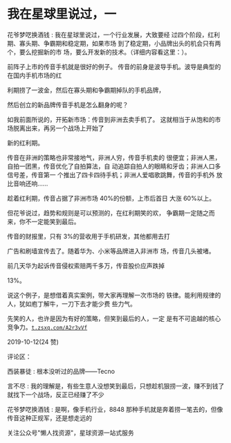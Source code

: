 # 我在星球里说过，一

花爷梦呓换酒钱 : 我在星球里说过，一个行业发展，大致要经 过四个阶段，红利期、寡头期、争霸期和稳定期，如果市场 到了稳定期，小品牌出头的机会只有两个，要么挖掘新的市 场，要么开发新的技术。（详细内容看这里：）。

前阵子上市的传音手机就是很好的例子。 传音的前身是波导手机。波导是典型的在国内手机市场的红

利期捞了一波金，然后在寡头期和争霸期掉队的手机品牌，

然后创立的新品牌传音手机是怎么翻身的呢？

如我前面所说的，开拓新市场：传音到非洲去卖手机了。 这就相当于从饱和的市场脱离出来，再另一个战场上开始了

新的红利期。

传音在非洲的策略也非常接地气，非洲人穷，传音手机卖的 很便宜；非洲人黑，自拍一团黑，传音优化了自拍算法，自 动追踪自拍人的眼睛和牙齿；非洲人口多信号差，传音第一 个推出了四卡四待手机；非洲人爱唱歌跳舞，传音的手机外 放比音响还响……

趁着红利期，传音占据了非洲市场 40%的份额，上市后首日 大涨 60%以上。

但花爷说过，趋势和规则是可以预测的，在红利期笑的欢， 争霸期一定随之而来，你不一定能笑到最后。

传音的财报里，只有 3%的营收用于手机研发，其他都用去打

广告和刷墙宣传去了。随着华为、小米等品牌进入非洲市 场，传音几头被堵。

前几天华为起诉传音侵权索赔两千多万，传音股价应声跌掉

13%。

说这个例子，是想借着真实案例，带大家再理解一次市场的 铁律。能利用规律的人，犹如庖丁解牛，一刀下去才能少费 些力气。

先笑的人，也许是因为有好的策略，但笑到最后的人，一定 是有不可逾越的核心竞争力。[`t.zsxq.com/A2r3vVf`](https://t.zsxq.com/A2r3vVf)

2019-10-12(24 赞)

评论区：

西装暴徒 : 根本没听过的品牌——Tecno

言不尽 : 我的理解是，有些生意人没想笑到最后，只想趁机狠捞一波，赚不到钱了就找下一个战场，反正已经赚了不少

花爷梦呓换酒钱 : 是啊，像手机行业，8848 那种手机就是奔着捞一笔去的，但像传音这种正规军，还是想走远的

关注公众号"懒人找资源"，星球资源一站式服务